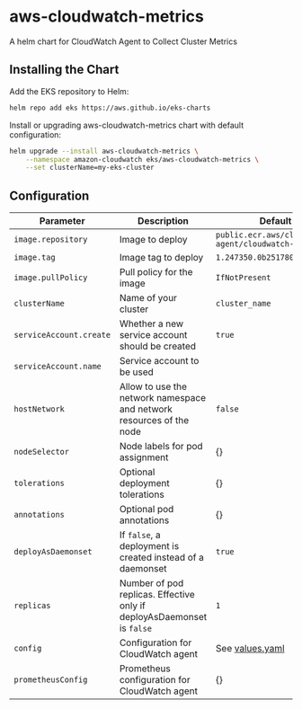 # aws-cloudwatch-metrics

A helm chart for CloudWatch Agent to Collect Cluster Metrics

## Installing the Chart

Add the EKS repository to Helm:

```sh
helm repo add eks https://aws.github.io/eks-charts
```

Install or upgrading aws-cloudwatch-metrics chart with default configuration:

```sh
helm upgrade --install aws-cloudwatch-metrics \
    --namespace amazon-cloudwatch eks/aws-cloudwatch-metrics \
    --set clusterName=my-eks-cluster
```

## Configuration

| Parameter | Description | Default | Required |
| - | - | - | -
| `image.repository` | Image to deploy | `public.ecr.aws/cloudwatch-agent/cloudwatch-agent` | ✔
| `image.tag` | Image tag to deploy | `1.247350.0b251780`
| `image.pullPolicy` | Pull policy for the image | `IfNotPresent` | ✔
| `clusterName` | Name of your cluster | `cluster_name` | ✔
| `serviceAccount.create` | Whether a new service account should be created | `true` | 
| `serviceAccount.name` | Service account to be used | | 
| `hostNetwork` | Allow to use the network namespace and network resources of the node | `false` | 
| `nodeSelector` | Node labels for pod assignment	 | {} | 
| `tolerations` | Optional deployment tolerations	 | {} | 
| `annotations` | Optional pod annotations	 | {} | 
| `deployAsDaemonset` | If `false`, a deployment is created instead of a daemonset | `true` | 
| `replicas` | Number of pod replicas. Effective only if deployAsDaemonset is `false` | `1` | 
| `config` | Configuration for CloudWatch agent	 | See [values.yaml](./values.yaml) | ✔
| `prometheusConfig` | Prometheus configuration for CloudWatch agent	 | {} | 